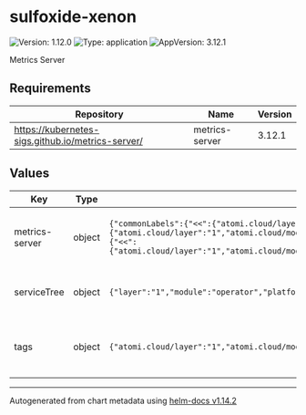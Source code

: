 # sulfoxide-xenon

![Version: 1.12.0](https://img.shields.io/badge/Version-1.12.0-informational?style=flat-square) ![Type: application](https://img.shields.io/badge/Type-application-informational?style=flat-square) ![AppVersion: 3.12.1](https://img.shields.io/badge/AppVersion-3.12.1-informational?style=flat-square)

Metrics Server

## Requirements

| Repository | Name | Version |
|------------|------|---------|
| https://kubernetes-sigs.github.io/metrics-server/ | metrics-server | 3.12.1 |

## Values

| Key | Type | Default | Description |
|-----|------|---------|-------------|
| metrics-server | object | `{"commonLabels":{"<<":{"atomi.cloud/layer":"1","atomi.cloud/module":"operator","atomi.cloud/platform":"sulfoxide","atomi.cloud/service":"xenon"}},"podAnnotations":{"<<":{"atomi.cloud/layer":"1","atomi.cloud/module":"operator","atomi.cloud/platform":"sulfoxide","atomi.cloud/service":"xenon"}},"serviceMonitor":{"enabled":true},"topologySpreadConstraints":[{"labelSelector":{"matchLabels":{"<<":{"atomi.cloud/layer":"1","atomi.cloud/module":"operator","atomi.cloud/platform":"sulfoxide","atomi.cloud/service":"xenon"}}},"maxSkew":1,"topologyKey":"topology.kubernetes.io/zone","whenUnsatisfiable":"ScheduleAnyway"}]}` | Metrics Server Configuration. See the [Helm Chart documentation](https://kubernetes-sigs.github.io/metrics-server/) |
| serviceTree | object | `{"layer":"1","module":"operator","platform":"sulfoxide","service":"xenon"}` | AtomiCloud Service Tree. See [ServiceTree](https://atomicloud.larksuite.com/wiki/OkfJwTXGFiMJkrk6W3RuwRrZs64?theme=DARK&contentTheme=DARK#MHw5d76uDo2tBLx86cduFQMRsBb) |
| tags | object | `{"atomi.cloud/layer":"1","atomi.cloud/module":"operator","atomi.cloud/platform":"sulfoxide","atomi.cloud/service":"xenon"}` | Kubernetes labels and annotations, following Service Tree |

----------------------------------------------
Autogenerated from chart metadata using [helm-docs v1.14.2](https://github.com/norwoodj/helm-docs/releases/v1.14.2)
